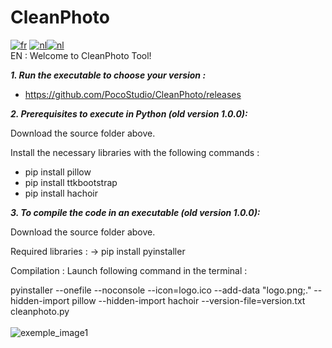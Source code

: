 # CleanPhoto
[![fr](https://img.shields.io/badge/Change_to_:-fr-blue.svg)](https://github.com/PocoStudio/CleanPhoto/blob/main/Exemples/README-FR.md) [![nl](https://img.shields.io/badge/Change_to_:-nl-orange.svg)](https://github.com/PocoStudio/CleanPhoto/blob/main/Exemples/README-NL.md)[![nl](https://img.shields.io/badge/Change_to_:-nl-orange.svg)](https://github.com/PocoStudio/CleanPhoto/blob/main/Exemples/README-NL.md)<br/>
EN :
Welcome to CleanPhoto Tool!

***1. Run the executable to choose your version :***

- https://github.com/PocoStudio/CleanPhoto/releases


***2. Prerequisites to execute in Python (old version 1.0.0):***

Download the source folder above.

Install the necessary libraries with the following commands :
- pip install pillow
- pip install ttkbootstrap
- pip install hachoir

***3. To compile the code in an executable (old version 1.0.0):***

Download the source folder above.

Required libraries : 
-> pip install pyinstaller

Compilation : Launch following command in the terminal :

pyinstaller --onefile --noconsole --icon=logo.ico --add-data "logo.png;." --hidden-import pillow --hidden-import hachoir --version-file=version.txt cleanphoto.py
<br />
<br />
![exemple_image1](https://github.com/user-attachments/assets/ef832a2c-ccfb-4021-b3de-27c5112cc546)

